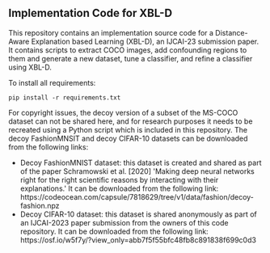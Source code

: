 ## Implementation Code for XBL-D

This repository contains an implementation source code for a Distance-Aware Explanation based Learning (XBL-D), an IJCAI-23 submission paper. It contains scripts to extract COCO images, add confounding regions to them and generate a new dataset, tune a classifier, and refine a classifier using XBL-D.

To install all requirements: 
```
pip install -r requirements.txt 
```

For copyright issues, the decoy version of a subset of the MS-COCO dataset can not be shared here, and for research purposes it needs to be recreated using a Python script which is included in this repository. The decoy FashionMNSIT and decoy CIFAR-10 datasets can be downloaded from the following links:

<ul>
  <li>Decoy FashionMNIST dataset: this dataset is created and shared as part of the paper Schramowski et al. [2020] 'Making deep neural networks right for the right scientific reasons by interacting with their explanations.' It can be downloaded from the following link: https://codeocean.com/capsule/7818629/tree/v1/data/fashion/decoy-fashion.npz </li>
  <li>Decoy CIFAR-10 dataset: this dataset is shared anonymously as part of an IJCAI-2023 paper submission from the owners of this code repository. It can be downloaded from the following link: https://osf.io/w5f7y/?view_only=abb7f5f55bfc48fb8c891838f699c0d3 </li>
</ul> 

<!---
- [Decoy FashionMNIST dataset](https://codeocean.com/capsule/7818629/tree/v1/data/fashion/decoy-fashion.npz): this dataset is created and shared as part of the paper [Schramowski et al. 'Making deep neural networks right for the right scientific reasons by interacting with their explanations.'](https://www.nature.com/articles/s42256-020-0212-3)
- [Decoy CIFAR-10 dataset](https://osf.io/w5f7y/?view_only=abb7f5f55bfc48fb8c891838f699c0d3): this dataset is anonymously shared as part of an IJCAI-2023 paper submission from the owners of this code repository.
-->

